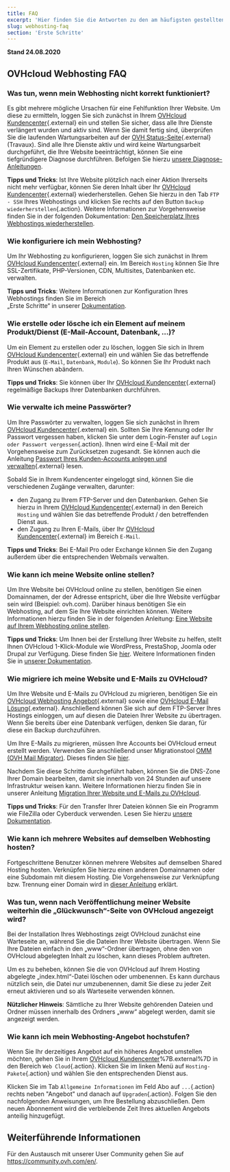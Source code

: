 ```yaml
---
title: FAQ
excerpt: 'Hier finden Sie die Antworten zu den am häufigsten gestellten Fragen rund um OVHcloud Webhostings.'
slug: webhosting-faq
section: 'Erste Schritte'
---
```


**Stand 24.08.2020**

## OVHcloud Webhosting FAQ


### Was tun, wenn mein Webhosting nicht korrekt funktioniert? 

Es gibt mehrere mögliche Ursachen für eine Fehlfunktion Ihrer Website. Um diese zu ermitteln, loggen Sie sich zunächst in Ihrem [OVHcloud Kundencenter](https://www.ovh.com/auth/?action=gotomanager&from=https://www.ovh.de/&ovhSubsidiary=de){.external} ein und stellen Sie sicher, dass alle Ihre Dienste verlängert wurden und aktiv sind. Wenn Sie damit fertig sind, überprüfen Sie die laufenden Wartungsarbeiten auf der [OVH Status-Seite](http://travaux.ovh.net/){.external} (Travaux). Sind alle Ihre Dienste aktiv und wird keine Wartungsarbeit durchgeführt, die Ihre Website beeinträchtigt, können Sie eine tiefgründigere Diagnose durchführen. Befolgen Sie hierzu [unsere Diagnose-Anleitungen](../).

**Tipps und Tricks**: Ist Ihre Website plötzlich nach einer Aktion Ihrerseits nicht mehr verfügbar, können Sie deren Inhalt über Ihr [OVHcloud Kundencenter](https://www.ovh.com/auth/?action=gotomanager&from=https://www.ovh.de/&ovhSubsidiary=de){.external} wiederherstellen. Gehen Sie hierzu in den Tab `FTP - SSH` Ihres Webhostings und klicken Sie rechts auf den Button `Backup wiederherstellen`{.action}. Weitere Informationen zur Vorgehensweise finden Sie in der folgenden Dokumentation: [Den Speicherplatz Ihres Webhostings wiederherstellen](../webhosting-speicherplatz-wiederherstellen/).

### Wie konfiguriere ich mein Webhosting? 

Um Ihr Webhosting zu konfigurieren, loggen Sie sich zunächst in Ihrem [OVHcloud Kundencenter](https://www.ovh.com/auth/?action=gotomanager&from=https://www.ovh.de/&ovhSubsidiary=de){.external} ein. Im Bereich `Hosting` können Sie Ihre SSL-Zertifikate, PHP-Versionen, CDN, Multisites, Datenbanken etc. verwalten.

**Tipps und Tricks**: Weitere Informationen zur Konfiguration Ihres Webhostings finden Sie im Bereich <br> „Erste Schritte“ in unserer [Dokumentation](../).

### Wie erstelle oder lösche ich ein Element auf meinem Produkt/Dienst (E-Mail-Account, Datenbank, ...)?

Um ein Element zu erstellen oder zu löschen, loggen Sie sich in Ihrem [OVHcloud Kundencenter](https://www.ovh.com/auth/?action=gotomanager&from=https://www.ovh.de/&ovhSubsidiary=de){.external} ein und wählen Sie das betreffende Produkt aus (`E-Mail`, `Datenbank`, `Module`). So können Sie Ihr Produkt nach Ihren Wünschen abändern.

**Tipps und Tricks**: Sie können über Ihr [OVHcloud Kundencenter](https://www.ovh.com/auth/?action=gotomanager&from=https://www.ovh.de/&ovhSubsidiary=de){.external} regelmäßige Backups Ihrer Datenbanken durchführen.

### Wie verwalte ich meine Passwörter? 

Um Ihre Passwörter zu verwalten, loggen Sie sich zunächst in Ihrem [OVHcloud Kundencenter](https://www.ovh.com/auth/?action=gotomanager&from=https://www.ovh.de/&ovhSubsidiary=de){.external} ein. Sollten Sie Ihre Kennung oder Ihr Passwort vergessen haben, klicken Sie unter dem Login-Fenster auf `Login oder Passwort vergessen`{.action}. Ihnen wird eine E-Mail mit der Vorgehensweise zum Zurücksetzen zugesandt.
Sie können auch die Anleitung [Passwort Ihres Kunden-Accounts anlegen und verwalten](../../customer/Passwort-verwalten/){.external} lesen.

Sobald Sie in Ihrem Kundencenter eingeloggt sind, können Sie die verschiedenen Zugänge verwalten, darunter: 

* den Zugang zu Ihrem FTP-Server und den Datenbanken. Gehen Sie hierzu in Ihrem [OVHcloud Kundencenter](https://www.ovh.com/auth/?action=gotomanager&from=https://www.ovh.de/&ovhSubsidiary=de){.external} in den Bereich `Hosting` und wählen Sie das betreffende Produkt / den betreffenden Dienst aus.
* den Zugang zu Ihren E-Mails, über Ihr [OVHcloud Kundencenter](https://www.ovh.com/auth/?action=gotomanager&from=https://www.ovh.de/&ovhSubsidiary=de){.external} im Bereich `E-Mail`.

**Tipps und Tricks**: Bei E-Mail Pro oder Exchange können Sie den Zugang außerdem über die entsprechenden Webmails verwalten.

### Wie kann ich meine Website online stellen? 

Um Ihre Website bei OVHcloud online zu stellen, benötigen Sie einen Domainnamen, der der Adresse entspricht, über die Ihre Website verfügbar sein wird (Beispiel: ovh.com). Darüber hinaus benötigen Sie ein Webhosting, auf dem Sie Ihre Website einrichten können. Weitere Informationen hierzu finden Sie in der folgenden Anleitung: [Eine Website auf Ihrem Webhosting online stellen](../webhosting_meine_seite_online_stellen/).

**Tipps und Tricks**: Um Ihnen bei der Erstellung Ihrer Website zu helfen, stellt Ihnen OVHcloud 1-Klick-Module wie WordPress, PrestaShop, Joomla oder Drupal zur Verfügung. Diese finden Sie [hier](https://www.ovh.de/hosting/website/). Weitere Informationen finden Sie in [unserer Dokumentation](../webhosting_installation_von_webhosting-modulen/).

### Wie migriere ich meine Website und E-Mails zu OVHcloud? 

Um Ihre Website und E-Mails zu OVHcloud zu migrieren, benötigen Sie ein [OVHcloud Webhosting Angebot](https://www.ovh.de/hosting/){.external} sowie eine [OVHcloud E-Mail Lösung](https://www.ovh.de/emails/){.external}. Anschließend können Sie sich auf dem FTP-Server Ihres Hostings einloggen, um auf diesen die Dateien Ihrer Website zu übertragen. Wenn Sie bereits über eine Datenbank verfügen, denken Sie daran, für diese ein Backup durchzuführen. 

Um Ihre E-Mails zu migrieren, müssen Ihre Accounts bei OVHcloud erneut erstellt werden. Verwenden Sie anschließend unser Migrationstool [OMM (OVH Mail Migrator)](https://omm.ovh.net/). Dieses finden Sie [hier](https://omm.ovh.net/). 

Nachdem Sie diese Schritte durchgeführt haben, können Sie die DNS-Zone Ihrer Domain bearbeiten, damit sie innerhalb von 24 Stunden auf unsere Infrastruktur weisen kann. Weitere Informationen hierzu finden Sie in unserer Anleitung [Migration Ihrer Website und E-Mails zu OVHcloud](../migration-ihrer-website-zu-ovh/).

**Tipps und Tricks**: Für den Transfer Ihrer Dateien können Sie ein Programm wie FileZilla oder Cyberduck verwenden. Lesen Sie hierzu [unsere Dokumentation](../webhosting_hilfe_zur_verwendung_von_filezilla/).

### Wie kann ich mehrere Websites auf demselben Webhosting hosten?

Fortgeschrittene Benutzer können mehrere Websites auf demselben Shared Hosting hosten. Verknüpfen Sie hierzu einen anderen Domainnamen oder eine Subdomain mit diesem Hosting. Die Vorgehensweise zur Verknüpfung bzw. Trennung einer Domain wird in [dieser Anleitung](../multisites-mehrere-websites-konfigurieren/) erklärt.

### Was tun, wenn nach Veröffentlichung meiner Website weiterhin die „Glückwunsch“-Seite von OVHcloud angezeigt wird?

Bei der Installation Ihres Webhostings zeigt OVHcloud zunächst eine Warteseite an, während Sie die Dateien Ihrer Website übertragen. Wenn Sie Ihre Dateien einfach in den „www“-Ordner übertragen, ohne den von OVHcloud abgelegten Inhalt zu löschen, kann dieses Problem auftreten. 

Um es zu beheben, können Sie die von OVHcloud auf Ihrem Hosting abgelegte „index.html“-Datei löschen oder umbenennen.
Es kann durchaus nützlich sein, die Datei nur umzubenennen, damit Sie diese zu jeder Zeit erneut aktivieren und so als Warteseite verwenden können. 

**Nützlicher Hinweis**: Sämtliche zu Ihrer Website gehörenden Dateien und Ordner müssen innerhalb des Ordners „www“ abgelegt werden, damit sie angezeigt werden.

### Wie kann ich mein Webhosting-Angebot hochstufen?

Wenn Sie Ihr derzeitiges Angebot auf ein höheres Angebot umstellen möchten, gehen Sie in Ihrem [OVHcloud Kundencenter](https://www.ovh.com/auth/?action=gotomanager&from=https://www.ovh.de/&ovhSubsidiary=de)%7B.external%7D in den Bereich `Web Cloud`{.action}. Klicken Sie im linken Menü auf `Hosting-Pakete`{.action} und wählen Sie den entsprechenden Dienst aus.

Klicken Sie im Tab `Allgemeine Informationen` im Feld Abo auf `...`{.action} rechts neben "Angebot" und danach auf `Upgraden`{.action}. Folgen Sie den nachfolgenden Anweisungen, um Ihre Bestellung abzuschließen. Dem neuen Abonnement wird die verbleibende Zeit Ihres aktuellen Angebots anteilig hinzugefügt.

## Weiterführende Informationen

Für den Austausch mit unserer User Community gehen Sie auf <https://community.ovh.com/en/>.
